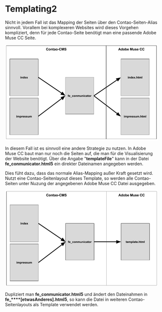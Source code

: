 # Templating2

Nicht in jedem Fall ist das Mapping der Seiten über den Contao-Seiten-Alias sinnvoll. Vorallem bei komplexeren Websites wird dieses Vorgehen kompliziert, denn für jede Contao-Seite benötigt man eine passende Adobe Muse CC Seite.

![](images/dynamic/templating_alias.png)

In diesem Fall ist es sinnvoll eine andere Strategie zu nutzen. In Adobe Muse CC baut man nur noch die Seiten auf, die man für die Visualisierung der Website benötigt. Über die Angabe "**templateFile**" kann in der Datei **fe\_conmunicator.html5** ein direkter Dateinamen angegeben werden.

Dies füht dazu, dass das normale Alias-Mapping außer Kraft gesetzt wird. Nutzt eine Contao-Seitenlayout dieses Template, so werden alle Contao-Seiten unter Nuzung der angegebenen Adobe Muse CC Datei ausgegeben.

![](images/dynamic/templating_template.png)

Dupliziert man **fe\_conmunicator.html5** und ändert den Dateinahmen in **fe\_****\[****etwasAnderes\]****.html5**, so kann die Datei in weiteren Contao-Seitenlayouts als Template verwendet werden.

